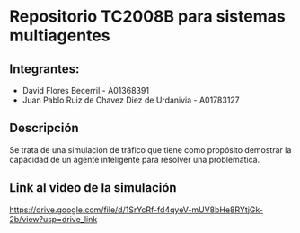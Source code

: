# Repositorio TC2008B para sistemas multiagentes 

## Integrantes:
+ David Flores Becerril - A01368391
+ Juan Pablo Ruiz de Chavez Diez de Urdanivia - A01783127

## Descripción
Se trata de una simulación de tráfico que tiene como propósito demostrar la capacidad de un agente inteligente para resolver una problemática. 

## Link al video de la simulación
https://drive.google.com/file/d/1SrYcRf-fd4qyeV-mUV8bHe8RYtjGk-2b/view?usp=drive_link
